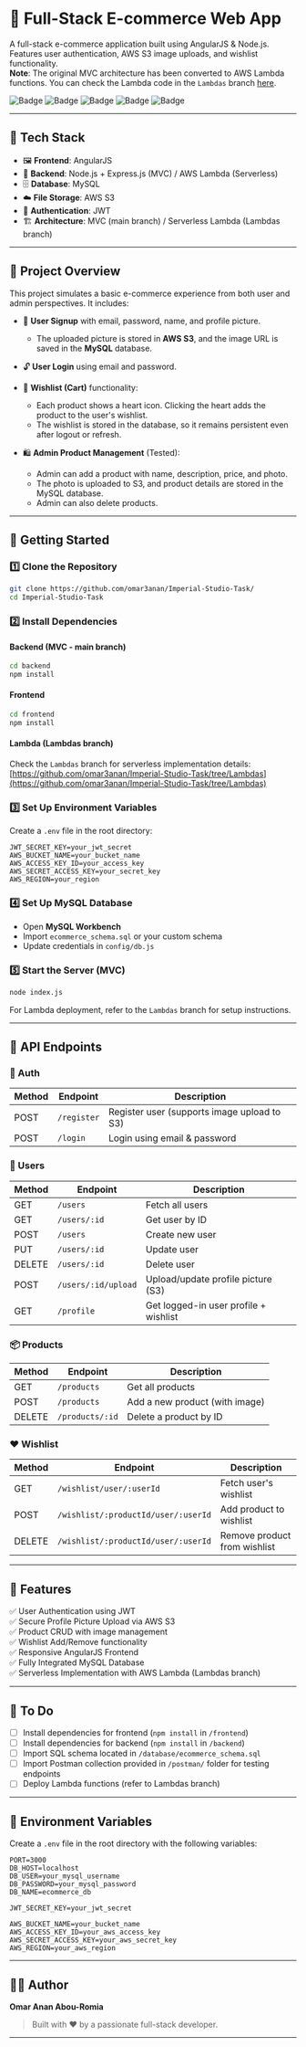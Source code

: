 # 🛒 Full-Stack E-commerce Web App

A full-stack e-commerce application built using AngularJS & Node.js.  
Features user authentication, AWS S3 image uploads, and wishlist functionality.  
**Note**: The original MVC architecture has been converted to AWS Lambda functions. You can check the Lambda code in the `Lambdas` branch [here](https://github.com/omar3anan/Imperial-Studio-Task/tree/Lambdas).

![Badge](https://img.shields.io/badge/Frontend-AngularJS-red)
![Badge](https://img.shields.io/badge/Backend-Node.js-green)
![Badge](https://img.shields.io/badge/Database-MySQL-blue)
![Badge](https://img.shields.io/badge/Storage-AWS%20S3-yellow)
![Badge](https://img.shields.io/badge/Serverless-AWS%20Lambda-orange)

---

## 🔧 Tech Stack

- 🖼 **Frontend**: AngularJS  
- 🧠 **Backend**: Node.js + Express.js (MVC) / AWS Lambda (Serverless)  
- 🗄 **Database**: MySQL  
- ☁️ **File Storage**: AWS S3  
- 🔐 **Authentication**: JWT  
- 🏗 **Architecture**: MVC (main branch) / Serverless Lambda (Lambdas branch)

---

## 🌟 Project Overview

This project simulates a basic e-commerce experience from both user and admin perspectives. It includes:

- 🔐 **User Signup** with email, password, name, and profile picture.  
  - The uploaded picture is stored in **AWS S3**, and the image URL is saved in the **MySQL** database.

- 🔓 **User Login** using email and password.

- 💖 **Wishlist (Cart)** functionality:
  - Each product shows a heart icon. Clicking the heart adds the product to the user's wishlist.
  - The wishlist is stored in the database, so it remains persistent even after logout or refresh.

- 🛍️ **Admin Product Management** (Tested):
  - Admin can add a product with name, description, price, and photo.
  - The photo is uploaded to S3, and product details are stored in the MySQL database.
  - Admin can also delete products.

---

## 🚀 Getting Started

### 1️⃣ Clone the Repository

```bash
git clone https://github.com/omar3anan/Imperial-Studio-Task/
cd Imperial-Studio-Task
```

### 2️⃣ Install Dependencies

#### Backend (MVC - main branch)

```bash
cd backend
npm install
```

#### Frontend

```bash
cd frontend
npm install
```

#### Lambda (Lambdas branch)

Check the `Lambdas` branch for serverless implementation details:  
[https://github.com/omar3anan/Imperial-Studio-Task/tree/Lambdas](https://github.com/omar3anan/Imperial-Studio-Task/tree/Lambdas)

### 3️⃣ Set Up Environment Variables

Create a `.env` file in the root directory:

```env
JWT_SECRET_KEY=your_jwt_secret
AWS_BUCKET_NAME=your_bucket_name
AWS_ACCESS_KEY_ID=your_access_key
AWS_SECRET_ACCESS_KEY=your_secret_key
AWS_REGION=your_region
```

### 4️⃣ Set Up MySQL Database

- Open **MySQL Workbench**
- Import `ecommerce_schema.sql` or your custom schema
- Update credentials in `config/db.js`

### 5️⃣ Start the Server (MVC)

```bash
node index.js
```

For Lambda deployment, refer to the `Lambdas` branch for setup instructions.

---

## 📡 API Endpoints

### 🔐 Auth

| Method | Endpoint     | Description                                    |
|--------|--------------|------------------------------------------------|
| POST   | `/register`  | Register user (supports image upload to S3)   |
| POST   | `/login`     | Login using email & password                  |

### 👤 Users

| Method | Endpoint             | Description                             |
|--------|----------------------|-----------------------------------------|
| GET    | `/users`             | Fetch all users                         |
| GET    | `/users/:id`         | Get user by ID                          |
| POST   | `/users`             | Create new user                         |
| PUT    | `/users/:id`         | Update user                             |
| DELETE | `/users/:id`         | Delete user                             |
| POST   | `/users/:id/upload`  | Upload/update profile picture (S3)      |
| GET    | `/profile`           | Get logged-in user profile + wishlist   |

### 📦 Products

| Method | Endpoint         | Description               |
|--------|------------------|---------------------------|
| GET    | `/products`      | Get all products          |
| POST   | `/products`      | Add a new product (with image) |
| DELETE | `/products/:id`  | Delete a product by ID    |

### ❤️ Wishlist

| Method | Endpoint                                         | Description                  |
|--------|--------------------------------------------------|------------------------------|
| GET    | `/wishlist/user/:userId`                         | Fetch user's wishlist        |
| POST   | `/wishlist/:productId/user/:userId`              | Add product to wishlist      |
| DELETE | `/wishlist/:productId/user/:userId`              | Remove product from wishlist |

---

## 📸 Features

✅ User Authentication using JWT  
✅ Secure Profile Picture Upload via AWS S3  
✅ Product CRUD with image management  
✅ Wishlist Add/Remove functionality  
✅ Responsive AngularJS Frontend  
✅ Fully Integrated MySQL Database  
✅ Serverless Implementation with AWS Lambda (Lambdas branch)

---

## 📌 To Do

- [ ] Install dependencies for frontend (`npm install` in `/frontend`)
- [ ] Install dependencies for backend (`npm install` in `/backend`)
- [ ] Import SQL schema located in `/database/ecommerce_schema.sql`
- [ ] Import Postman collection provided in `/postman/` folder for testing endpoints
- [ ] Deploy Lambda functions (refer to Lambdas branch)

---

## 🔐 Environment Variables

Create a `.env` file in the root directory with the following variables:

```env
PORT=3000
DB_HOST=localhost
DB_USER=your_mysql_username
DB_PASSWORD=your_mysql_password
DB_NAME=ecommerce_db

JWT_SECRET_KEY=your_jwt_secret

AWS_BUCKET_NAME=your_bucket_name
AWS_ACCESS_KEY_ID=your_aws_access_key
AWS_SECRET_ACCESS_KEY=your_aws_secret_key
AWS_REGION=your_aws_region
```

---

## 👨‍💻 Author

**Omar Anan Abou-Romia**

> Built with ❤️ by a passionate full-stack developer.

---
